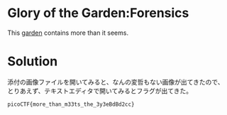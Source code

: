 # Glory of the Garden:Forensics

This [garden]() contains more than it seems.

# Solution

添付の画像ファイルを開いてみると、なんの変哲もない画像が出てきたので、
とりあえず、テキストエディタで開いてみるとフラグが出てきた。

`picoCTF{more_than_m33ts_the_3y3eBdBd2cc}`
